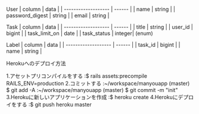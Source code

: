 User
|  column             |  data  |
| ------------------- | ------ |
| name                | string |
| password_digest     | string |
| email               | string |

Task
|  column             |  data  |
| ------------------- | ------ |
| title               | string |
| user_id             | bigint |
| task_limit_on       | date   |
| task_status         | integer| (enum)

Label
|  column             |  data  |
| ------------------- | ------ |
| task_id             | bigint |
| name                | string |

Herokuへのデプロイ方法

1.アセットプリコンパイルをする
 :$ rails assets:precompile RAILS_ENV=production
2.コミットする
 :~/workspace/manyouapp (master) $ git add -A
 :~/workspace/manyouapp (master) $ git commit -m "init"
3.Herokuに新しいアプリケーションを作成
 :$ heroku create
4.Herokuにデプロイをする
 :$ git push heroku master

